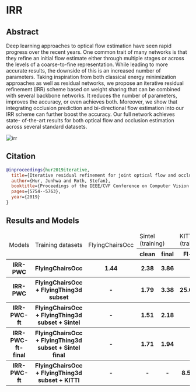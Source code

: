 # IRR

## Abstract

Deep learning approaches to optical flow estimation
have seen rapid progress over the recent years. One common trait of
many networks is that they refine an initial flow estimate either
through multiple stages or across the levels of a coarse-to-fine representation.
While leading to more accurate results, the downside of this is an increased
number of parameters. Taking inspiration from both classical
energy minimization approaches as well as residual
networks, we propose an iterative residual refinement (IRR)
scheme based on weight sharing that can be combined with
several backbone networks. It reduces the number of parameters,
improves the accuracy, or even achieves both. Moreover,
we show that integrating occlusion prediction and bi-directional
flow estimation into our IRR scheme can
further boost the accuracy. Our full network achieves state-
of-the-art results for both optical flow
and occlusion estimation across several standard datasets.

![irr](https://user-images.githubusercontent.com/76149310/142731424-9cda1d89-e222-4bcf-b1b8-b18b31f7643b.png)

## Citation

<!-- [ALGORITHM] -->

```bibtex
@inproceedings{hur2019iterative,
  title={Iterative residual refinement for joint optical flow and occlusion estimation},
  author={Hur, Junhwa and Roth, Stefan},
  booktitle={Proceedings of the IEEE/CVF Conference on Computer Vision and Pattern Recognition},
  pages={5754--5763},
  year={2019}
}
```

## Results and Models

<table>
    <thead>
        <tr>
            <td rowspan=2>Models</td>
            <td rowspan=2>Training datasets</td>
            <td rowspan=2>FlyingChairsOcc</td>
            <td colspan=2>Sintel (training)</td>
            <td colspan=2>KITTI2015 (training)</td>
            <td rowspan=2>Log</td>
            <td rowspan=2>Config</td>
            <td rowspan=2>Download</td>
        </tr>
        <tr>
            <th>clean</th>
            <th>final</th>
            <th>Fl-all</th>
            <th>EPE</th>
        </tr>
    </thead>
    <tbody>
        <tr>
            <th>IRR-PWC</th>
            <th>FlyingChairsOcc</th>
            <th>1.44</th>
            <th>2.38</th>
            <th>3.86</th>
            <th>-</th>
            <th>-</th>
            <th><a href='https://download.openmmlab.com/mmflow/irr/irrpwc_8x1_sshort_flyingchairsocc_384x448.log.json'>log</a></th>
            <th><a href='https://download.openmmlab.com/mmflow/irr/irrpwc_8x1_sshort_flyingchairsocc_384x448.py'>Config</a></th>
            <th><a href='https://download.openmmlab.com/mmflow/irr/irrpwc_8x1_sshort_flyingchairsocc_384x448.pth'>Model</a></th>
        </tr>
        <tr>
            <th>IRR-PWC</th>
            <th>FlyingChairsOcc + FlyingThing3d subset</th>
            <th>-</th>
            <th>1.79</th>
            <th>3.38</th>
            <th>25.06%</th>
            <th>8.32</th>
            <th><a href='https://download.openmmlab.com/mmflow/irr/irrpwc_8x1_sfine_half_flyingthings3d_subset_384x768.log.json'>log</a></th>
            <th><a href='https://download.openmmlab.com/mmflow/irr/irrpwc_8x1_sfine_half_flyingthings3d_subset_384x768.py'>Config</a></th>
            <th><a href='https://download.openmmlab.com/mmflow/irr/irrpwc_8x1_sfine_half_flyingthings3d_subset_384x768.pth'>Model</a></th>
        </tr>
        <tr>
            <th>IRR-PWC-ft</th>
            <th>FlyingChairsOcc + FlyingThing3d subset + Sintel</th>
            <th>-</th>
            <th>1.51</th>
            <th>2.18</th>
            <th>-</th>
            <th>-</th>
            <th><a href='https://download.openmmlab.com/mmflow/irr/irrpwc_ft_4x1_300k_sintel_384x768.log.json'>log</a></th>
            <th><a href='https://download.openmmlab.com/mmflow/irr/irrpwc_ft_4x1_300k_sintel_384x768.py'>Config</a></th>
            <th><a href='https://download.openmmlab.com/mmflow/irr/irrpwc_ft_4x1_300k_sintel_384x768.pth'>Model</a></th>
        </tr>
        <tr>
            <th>IRR-PWC-ft-final</th>
            <th>FlyingChairsOcc + FlyingThing3d subset + Sintel final</th>
            <th>-</th>
            <th>1.71</th>
            <th>1.94</th>
            <th>-</th>
            <th>-</th>
            <th><a href='https://download.openmmlab.com/mmflow/irr/irrpwc_ft_4x1_300k_sintel_final_384x768.log.json'>log</a></th>
            <th><a href='https://download.openmmlab.com/mmflow/irr/irrpwc_ft_4x1_300k_sintel_final_384x768.py'>Config</a></th>
            <th><a href='https://download.openmmlab.com/mmflow/irr/irrpwc_ft_4x1_300k_sintel_final_384x768.pth'>Model</a></th>
        </tr>
        <tr>
            <th>IRR-PWC-ft</th>
            <th>FlyingChairsOcc + FlyingThing3d subset + KITTI</th>
            <th>-</th>
            <th>-</th>
            <th>-</th>
            <th>8.51%</th>
            <th>2.19</th>
            <th><a href='https://download.openmmlab.com/mmflow/irr/irrpwc_ft_4x1_300k_kitti_320x896.log.json'>log</a></th>
            <th><a href='https://download.openmmlab.com/mmflow/irr/irrpwc_ft_4x1_300k_kitti_320x896.py'>Config</a></th>
            <th><a href='https://download.openmmlab.com/mmflow/irr/irrpwc_ft_4x1_300k_kitti_320x896.pth'>Model</a></th>
        </tr>
    </tbody>
</table>
